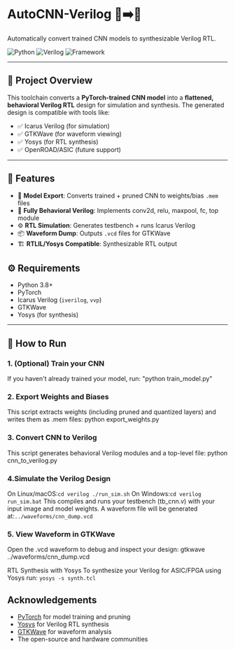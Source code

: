 # AutoCNN-Verilog 🧠➡️📐  
Automatically convert trained CNN models to synthesizable Verilog RTL.

![Python](https://img.shields.io/badge/Python-3.8%2B-blue)
![Verilog](https://img.shields.io/badge/Verilog-Synthesizable-green)
![Framework](https://img.shields.io/badge/PyTorch-trained-orange)

---

## 🚀 Project Overview

This toolchain converts a **PyTorch-trained CNN model** into a **flattened, behavioral Verilog RTL** design for simulation and synthesis. The generated design is compatible with tools like:

- ✅ Icarus Verilog (for simulation)
- ✅ GTKWave (for waveform viewing)
- ✅ Yosys (for RTL synthesis)
- ✅ OpenROAD/ASIC (future support)

---

## 🧰 Features

- 🔁 **Model Export**: Converts trained + pruned CNN to weights/bias `.mem` files
- 🧠 **Fully Behavioral Verilog**: Implements conv2d, relu, maxpool, fc, top module
- ⚙️ **RTL Simulation**: Generates testbench + runs Icarus Verilog
- 📦 **Waveform Dump**: Outputs `.vcd` files for GTKWave
- 🏗️ **RTLIL/Yosys Compatible**: Synthesizable RTL output


## ⚙️ Requirements

- Python 3.8+
- PyTorch
- Icarus Verilog (`iverilog`, `vvp`)
- GTKWave
- Yosys (for synthesis)

---

## 🧪 How to Run

### 1. (Optional) Train your CNN
If you haven't already trained your model, run: "python train_model.py"

### 2. Export Weights and Biases
This script extracts weights (including pruned and quantized layers) and writes them as .mem files: python export_weights.py

### 3. Convert CNN to Verilog
This script generates behavioral Verilog modules and a top-level file: python cnn_to_verilog.py

### 4.Simulate the Verilog Design
On Linux/macOS:`cd verilog
               ./run_sim.sh`
On Windows:`cd verilog
           run_sim.bat`
This compiles and runs your testbench (tb_cnn.v) with your input image and model weights.
A waveform file will be generated at:`../waveforms/cnn_dump.vcd`

### 5. View Waveform in GTKWave
Open the .vcd waveform to debug and inspect your design: gtkwave ../waveforms/cnn_dump.vcd

RTL Synthesis with Yosys
To synthesize your Verilog for ASIC/FPGA using Yosys run: `yosys -s synth.tcl`



##  Acknowledgements

- [PyTorch](https://pytorch.org/) for model training and pruning
- [Yosys](https://yosyshq.net/yosys/) for Verilog RTL synthesis
- [GTKWave](http://gtkwave.sourceforge.net/) for waveform analysis
- The open-source and hardware communities




          



